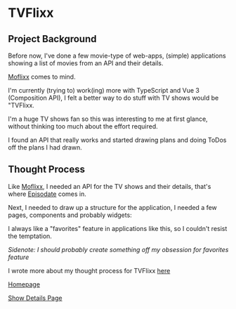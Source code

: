 # TVFlixx

## Project Background
Before now, I've done a few movie-type of web-apps, (simple) applications showing a list of movies from an API and their details.

[Moflixx](https://github.com/Benneee/moflixx) comes to mind.

I'm currently (trying to) work(ing) more with TypeScript and Vue 3 (Composition API), I felt a better way to do stuff with TV shows would be "TVFlixx.

I'm a huge TV shows fan so this was interesting to me at first glance, without thinking too much about the effort required.

I found an API that really works and started drawing plans and doing ToDos off the plans I had drawn.

## Thought Process


Like [Moflixx](), I needed an API for the TV shows and their details, that's where [Episodate](https://www.episodate.com/) comes in.

Next, I needed to draw up a structure for the application, I needed a few pages, components and probably widgets:

I always like a "favorites" feature in applications like this, so I couldn't resist the temptation.

*Sidenote: I should probably create something off my obsession for favorites feature*


I wrote more about my thought process for TVFlixx [here]()

[Homepage](./src/assets/images/Screenshot%202022-08-13%20at%2010.49.47.png)

[Show Details Page](./src/assets/images/Screenshot%202022-08-13%20at%2010.50.03.png)